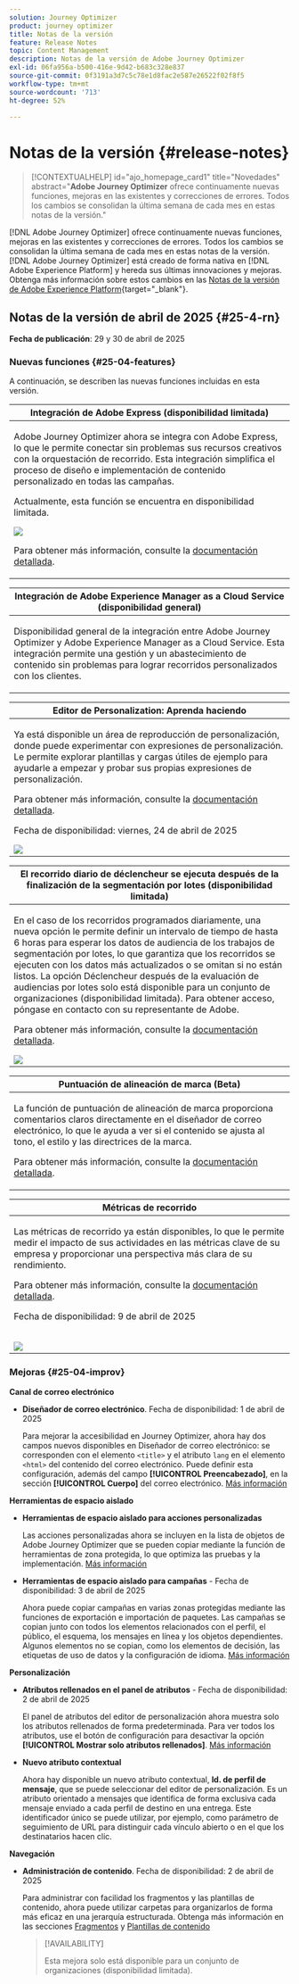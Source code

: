 ```yaml
---
solution: Journey Optimizer
product: journey optimizer
title: Notas de la versión
feature: Release Notes
topic: Content Management
description: Notas de la versión de Adobe Journey Optimizer
exl-id: 06fa956a-b500-416e-9d42-b683c328e837
source-git-commit: 0f3191a3d7c5c78e1d8fac2e587e26522f02f8f5
workflow-type: tm+mt
source-wordcount: '713'
ht-degree: 52%

---
```


# Notas de la versión {#release-notes}

>[!CONTEXTUALHELP]
>id="ajo_homepage_card1"
>title="Novedades"
>abstract="**Adobe Journey Optimizer** ofrece continuamente nuevas funciones, mejoras en las existentes y correcciones de errores. Todos los cambios se consolidan la última semana de cada mes en estas notas de la versión."

[!DNL Adobe Journey Optimizer] ofrece continuamente nuevas funciones, mejoras en las existentes y correcciones de errores. Todos los cambios se consolidan la última semana de cada mes en estas notas de la versión. [!DNL Adobe Journey Optimizer] está creado de forma nativa en [!DNL Adobe Experience Platform] y hereda sus últimas innovaciones y mejoras. Obtenga más información sobre estos cambios en las [Notas de la versión de Adobe Experience Platform](https://experienceleague.adobe.com/docs/experience-platform/release-notes/latest.html?lang=es){target="_blank"}.


## Notas de la versión de abril de 2025 {#25-4-rn}


**Fecha de publicación**: 29 y 30 de abril de 2025


### Nuevas funciones {#25-04-features}

A continuación, se describen las nuevas funciones incluidas en esta versión.

<table>
<thead>
<tr>
<th><strong>Integración de Adobe Express (disponibilidad limitada)</strong><br/></th>
</tr>
</thead>
<tbody>
<tr>
<td>
<p>Adobe Journey Optimizer ahora se integra con Adobe Express, lo que le permite conectar sin problemas sus recursos creativos con la orquestación de recorrido. Esta integración simplifica el proceso de diseño e implementación de contenido personalizado en todas las campañas. </p>
<p>Actualmente, esta función se encuentra en disponibilidad limitada.</p>
<img src="assets/do-not-localize/express_resize.gif">
<p>Para obtener más información, consulte la <a href="../integrations/express.md">documentación detallada</a>.</p>
</td>
</tr>
</tbody>
</table>

<!--<table>
<thead>
<tr>
<th><strong>Calendar view for campaign and journey inventory (Limited Availability)</strong><br/></th>
</tr>
</thead>
<tbody>
<tr>
<td>
<p>A new calendar view is now available for campaigns and journey activations. This feature provides a visual representation of scheduled activities, allowing you to view and manage your campaigns and journeys more effectively. Selecting a calendar item opens a right rail with detailed information. This feature is currently in Limited Availability.</p>
<img src="assets/do-not-localize/calendar.gif">
</td>
</tr>
</tbody>
</table>-->

<table>
<thead>
<tr>
<th><strong>Integración de Adobe Experience Manager as a Cloud Service (disponibilidad general)</strong><br/></th>
</tr>
</thead>
<tbody>
<tr>
<td>
<p>Disponibilidad general de la integración entre Adobe Journey Optimizer y Adobe Experience Manager as a Cloud Service. Esta integración permite una gestión y un abastecimiento de contenido sin problemas para lograr recorridos personalizados con los clientes.</p>
</td>
</tr>
</tbody>
</table>

<table>
<thead>
<tr>
<th><strong>Editor de Personalization: Aprenda haciendo</strong><br/></th>
</tr>
</thead>
<tbody>
<tr>
<td>
<p>Ya está disponible un área de reproducción de personalización, donde puede experimentar con expresiones de personalización. Le permite explorar plantillas y cargas útiles de ejemplo para ayudarle a empezar y probar sus propias expresiones de personalización.</p>
<p>Para obtener más información, consulte la <a href="../personalization/personalize.md#playground">documentación detallada</a>.</p>
<p>Fecha de disponibilidad: viernes, 24 de abril de 2025</p>
<img src="assets/do-not-localize/templating-playground.gif"/>
</td>
</tr>
</tbody>
</table>


<table>
<thead>
<tr>
<th><strong>El recorrido diario de déclencheur se ejecuta después de la finalización de la segmentación por lotes (disponibilidad limitada)</strong><br/></th>
</tr>
</thead>
<tbody>
<tr>
<td>
<p>En el caso de los recorridos programados diariamente, una nueva opción le permite definir un intervalo de tiempo de hasta 6 horas para esperar los datos de audiencia de los trabajos de segmentación por lotes, lo que garantiza que los recorridos se ejecuten con los datos más actualizados o se omitan si no están listos. La opción Déclencheur después de la evaluación de audiencias por lotes solo está disponible para un conjunto de organizaciones (disponibilidad limitada). Para obtener acceso, póngase en contacto con su representante de Adobe.</p>
<p>Para obtener más información, consulte la <a href="../building-journeys/read-audience.md#schedule">documentación detallada</a>.</p>
<img src="assets/do-not-localize/trigger-journeys.gif">
</td>
</tr>
</tbody>
</table>

<!--<table>
<thead>
<tr>
<th><strong>Simulate content variations (General Availability)</strong><br/></th>
</tr>
</thead>
<tbody>
<tr>
<td>
<p>Previously available in beta, content variations simulation is now generally available (GA). It allows you to preview different variations of your content using sample input data uploaded from a CSV or JSON file or added manually. All the attributes used in your content for personalization are automatically detected by the system and can be used for your tests to create multiple variants.</p>
<p>With the General Availability release, the feature now includes support for multilingual content and content experiments, enabling you to test variations across different languages and treatments. Additionally, it now supports contextual attributes (in addition to profile attributes), allowing for even more dynamic and situational content testing.</p>
<img src="assets/do-not-localize/variants.gif">
</td>
</tr>
</tbody>
</table>-->

<table>
<thead>
<tr>
<th><strong>Puntuación de alineación de marca (Beta)</strong><br/></th>
</tr>
</thead>
<tbody>
<tr>
<td>
<p>La función de puntuación de alineación de marca proporciona comentarios claros directamente en el diseñador de correo electrónico, lo que le ayuda a ver si el contenido se ajusta al tono, el estilo y las directrices de la marca.</p>
<p>Para obtener más información, consulte la <a href="../content-management/brands-score.md">documentación detallada</a>.</p>
</td>
</tr>
</tbody>
</table>

<!--table>
<thead>
<tr>
<th><strong>Line channel</strong><br/></th>
</tr>
</thead>
<tbody>
<tr>
<td>
<p>Adobe Journey Optimizer has expanded its cross-channel capabilities to include support for the LINE channel. This enhancement allows you to create, edit, and preview LINE experiences enabling more personalized and engaging interactions. With LINE, you can connect with more customers, send relevant content, and improve your engagement.</p>
<p>For more information, refer to the <a href="../sms/sms-configuration-custom.md">detailed documentation</a>.</p></td>
</tr>
</tbody>
</table-->

<!--table>
<thead>
<tr>
<th><strong>Custom SMS provider (General Availability)</strong><br/></th>
</tr>
</thead>
<tbody>
<tr>
<td>
<p>Adobe Journey Optimizer now supports custom SMS providers, allowing you to integrate your preferred SMS services for enhanced communication flexibility.</p>
<p>For more information, refer to the <a href="../sms/sms-configuration-custom.md">detailed documentation</a>.</p></td>
</tr>
</tbody>
</table-->


<table>
<thead>
<tr>
<th><strong>Métricas de recorrido</strong><br/></th>
</tr>
</thead>
<tbody>
<tr>
<td>
<p>Las métricas de recorrido ya están disponibles, lo que le permite medir el impacto de sus actividades en las métricas clave de su empresa y proporcionar una perspectiva más clara de su rendimiento.</p>
<p>Para obtener más información, consulte la <a href="../building-journeys/success-metrics.md">documentación detallada</a>.</p>
<p>Fecha de disponibilidad: 9 de abril de 2025</p>
</br>
<img src="assets/do-not-localize/success-metric.gif"/>
</td>
</tr>
</tbody>
</table>

<!--
<table>
<thead>
<tr>
<th><strong>Decisioning - New ranking formula builder</strong><br/></th>
</tr>
</thead>
<tbody>
<tr>
<td>
<p>You can now create specific Decisioning ranking formulas by defining and combining criteria from a new improved interface. Ranking formulas allow you to define rules that will determine which decision items should be presented first, rather than taking into account the priority scores.  </p>
</td>
</tr>
</tbody>
</table>
-->

### Mejoras {#25-04-improv}

**Canal de correo electrónico**

<!--* **Personalized URL tracking**

  For increased flexibility and control over your email settings, you can now personalize all your URL tracking parameters at once at the email channel configuration level, instead of doing it in the Email designer for each link in your content. -->

* **Diseñador de correo electrónico**. Fecha de disponibilidad: 1 de abril de 2025

  Para mejorar la accesibilidad en Journey Optimizer, ahora hay dos campos nuevos disponibles en Diseñador de correo electrónico: se corresponden con el elemento `<title>` y el atributo `lang` en el elemento `<html>` del contenido del correo electrónico. Puede definir esta configuración, además del campo **[!UICONTROL Preencabezado]**, en la sección **[!UICONTROL Cuerpo]** del correo electrónico. [Más información](../email/email-metadata.md)

<!--- **Email designer themes** (Beta) - Availability date: May 5, 2025

  You can now quickly apply pre-approved styling themes to your email content to ensure brand consistency across all emails, speed up your campaign creation process and independently produce hight-quality emails while reducing dependency on design teams. -->

**Herramientas de espacio aislado**

<!--- **Decisioning sandbox copy**

  Decisioning objects can now be copied between sandboxes, streamlining testing and deployment workflows.-->

- **Herramientas de espacio aislado para acciones personalizadas**

  Las acciones personalizadas ahora se incluyen en la lista de objetos de Adobe Journey Optimizer que se pueden copiar mediante la función de herramientas de zona protegida, lo que optimiza las pruebas y la implementación. [Más información](../configuration/copy-objects-to-sandbox.md)

- **Herramientas de espacio aislado para campañas** - Fecha de disponibilidad: 3 de abril de 2025

  Ahora puede copiar campañas en varias zonas protegidas mediante las funciones de exportación e importación de paquetes. Las campañas se copian junto con todos los elementos relacionados con el perfil, el público, el esquema, los mensajes en línea y los objetos dependientes. Algunos elementos no se copian, como los elementos de decisión, las etiquetas de uso de datos y la configuración de idioma. [Más información](../configuration/copy-objects-to-sandbox.md#custom-actions)

**Personalización**

<!--- **Pills activation**  

  A new "Pills" button has been to the personalization editor. When enabled, profile and contextual attributes display as pills, enhancing the readability of your code.-->

- **Atributos rellenados en el panel de atributos** - Fecha de disponibilidad: 2 de abril de 2025

  El panel de atributos del editor de personalización ahora muestra solo los atributos rellenados de forma predeterminada. Para ver todos los atributos, use el botón de configuración para desactivar la opción **[!UICONTROL Mostrar solo atributos rellenados]**. [Más información](../personalization/personalization-build-expressions.md)


- **Nuevo atributo contextual**

  Ahora hay disponible un nuevo atributo contextual, **Id. de perfil de mensaje**, que se puede seleccionar del editor de personalización. Es un atributo orientado a mensajes que identifica de forma exclusiva cada mensaje enviado a cada perfil de destino en una entrega. Este identificador único se puede utilizar, por ejemplo, como parámetro de seguimiento de URL para distinguir cada vínculo abierto o en el que los destinatarios hacen clic.

**Navegación**

* **Administración de contenido**. Fecha de disponibilidad: 2 de abril de 2025

  Para administrar con facilidad los fragmentos y las plantillas de contenido, ahora puede utilizar carpetas para organizarlos de forma más eficaz en una jerarquía estructurada. Obtenga más información en las secciones [Fragmentos](../content-management/manage-fragments.md#folders) y [Plantillas de contenido](../content-management/access-content-templates.md#folders)

  >[!AVAILABILITY]
  >
  >Esta mejora solo está disponible para un conjunto de organizaciones (disponibilidad limitada).

<!--- **Folders for content templates and fragments** - Availability date: May 5, 2025

  Previously available for a set of organizations (LA), folders are now available to all users (GA) to manage their content templates and fragments. Folders let you organize your content templates and fragments more easily and effectively into a structured hierarchy.

- **Folders for landing pages** - Availability date: May 5, 2025

  To easily manage your landing pages, you can now also use folders to organize them more effectively into a streamlined hierarchy.  -->

<!--- **Right rail in campaigns list**  

  A right rail has been added to the campaigns list, providing detailed information when a campaign is selected.-->

<!--**Playbooks**

- **Create your own playbooks (Beta)**
  
  You can now create your own playbooks in Adobe Journey Optimizer, enabling greater customization and flexibility in journey planning.-->




